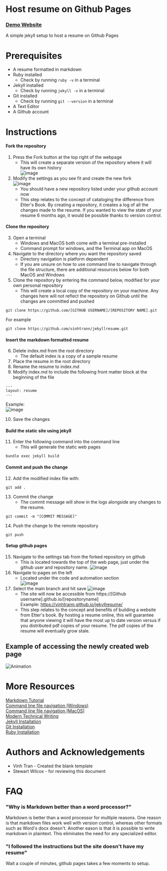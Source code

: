 # Host resume on Github Pages

### [Demo Website](https://vinhtrann.github.io/jekyllresume/)

A simple jekyll setup to host a resume on Github Pages

# Prerequisites
- A resume formatted in markdown
- Ruby installed
    - Check by running ``` ruby -v ``` in a terminal
- Jekyll installed
    - Check by running ``` jekyll -v ``` in a terminal
- Git installed
    - Check by running ``` git --version ``` in a terminal
- A Text Editor
- A Github account

# Instructions
#### Fork the repository  
 1. Press the Fork button at the top right of the webpage  
     - This will create a separate version of the repository where it will have its own history  
 ![image](https://user-images.githubusercontent.com/64811274/198891278-2046a31e-f5c7-4b98-9d94-521b6467e07d.png)  
 2. Modify the settings as you see fit and create the new fork  
 ![image](https://user-images.githubusercontent.com/64811274/198891396-a3870ab6-3034-438d-aec9-4a720fae87e5.png)
      - You should have a new repository listed under your github account now  
      - This step relates to the concept of cataloging the difference from Etter's Book. By creating a repository, it creates a log of all the changes made to the resume. If you wanted to view the state of your resume 6 months ago, it would be possible thanks to version control.
 
#### Clone the repository
 3. Open a terminal  
       - Windows and MacOS both come with a terminal pre-installed
       - Command prompt for windows, and the Terminal app on MacOS
 4. Navigate to the directory where you want the repository saved
       - Directory navigation is platform dependent
       - If you are unsure on how to use command line to navigate through the file structure, there are additional resources below for both MacOS and Windows
 5. Clone the repository by entering the command below, modified for your own personal repository
       - This will create a local copy of the repository on your machine. Any changes here will not reflect the repository on Github until the changes are committed and pushed
       
 
 ```
 git clone https://github.com/[GITHUB USERNAME]/[REPOSITORY NAME].git
 ```
 For example
 ```
 git clone https://github.com/vinhtrann/jekyllresume.git
 ```
 
 #### Insert the markdown formatted resume
  6. Delete index.md from the root directory
      - The default index is a copy of a sample resume
  7. Place the resume in the root directory
  8. Rename the resume to index.md
  9. Modify index.md to include the following front matter block at the beginning of the file
  
  ```
  ---
  layout: resume
  ---
  ```
   Example:  
  ![image](https://user-images.githubusercontent.com/64811274/198893506-a2e58448-945e-4622-9ad5-e3d50145fffd.png)  
  
   10. Save the changes

  #### Build the static site using jekyll  
   11. Enter the following command into the command line
       - This will generate the static web pages
   ```
   bundle exec jekyll build
   ```
  
  
  #### Commit and push the change
   12. Add the modified index file with:
   ```
   git add .
   ```
   13. Commit the change
        - The commit message will show in the logs alongside any changes to the resume. 
   ```
   git commit -m "[COMMIT MESSAGE]"
   ```
   14. Push the change to the remote repository
   ```
   git push
   ```
  
  #### Setup github pages
   15. Navigate to the settings tab from the forked repository on github
       - This is located towards the top of the web page, just under the github user and repository name.
   ![image](https://user-images.githubusercontent.com/64811274/198894207-3a2cb6d8-083d-4993-b321-a569966007f7.png)
   16. Navigate to pages on the left  
       - Located under the code and automation section  
   ![image](https://user-images.githubusercontent.com/64811274/198894506-0bac759b-9755-4547-9e0f-ff46caf2aadb.png)  
   17. Select the main branch and hit save
   ![image](https://user-images.githubusercontent.com/64811274/198894543-927ad311-c589-4b0a-bb82-b26cc0e226af.png)
       - The site will now be accessible from https://[Github username].github.io/[repositoryname]   
   Example: https://vinhtrann.github.io/jekyllresume/
       - This step relates to the concept and benefits of building a website from Etter's book. By hosting a resume online, this will guarantee that anyone viewing it will have the most up to date version versus if you distributed pdf copies of your resume. The pdf copies of the resume will eventually grow stale.
       
## Example of accessing the newly created web page
![Animation](https://user-images.githubusercontent.com/64811274/198899492-96a36722-e885-4bfc-9159-c599b0f8ec76.gif)



# More Resources
[Markdown Tutorial](https://www.markdowntutorial.com/)  
[Command line file navigation (Windows)](https://blogs.umass.edu/Techbytes/2014/11/14/file-navigation-with-windows-command-prompt/)  
[Command line file navigation (MacOS)](https://www.macworld.com/article/221277/command-line-navigating-files-folders-mac-terminal.html)  
[Modern Technical Writing](https://www.amazon.ca/Modern-Technical-Writing-Introduction-Documentation-ebook/dp/B01A2QL9SS)  
[Jekyll Installation](https://jekyllrb.com/docs/installation/)  
[Git Installation](https://docs.github.com/en/get-started/quickstart/set-up-git)  
[Ruby Installation](https://www.ruby-lang.org/en/documentation/installation/)  


# Authors and Acknowledgements
- Vinh Tran - Created the blank template
- Stewart Wilcox - for reviewing this document


# FAQ
### "Why is Markdown better than a word processor?"
Markdown is better than a word processor for multiple reasons. One reason is that markdown files work well with version control, whereas other formats such as Word's docx doesn't. Another eason is that it is possible to write markdown in plaintext. This eliminates the need for any specialized editor.

### "I followed the instructions but the site doesn't have my resume"
Wait a couple of minutes, github pages takes a few moments to setup.

